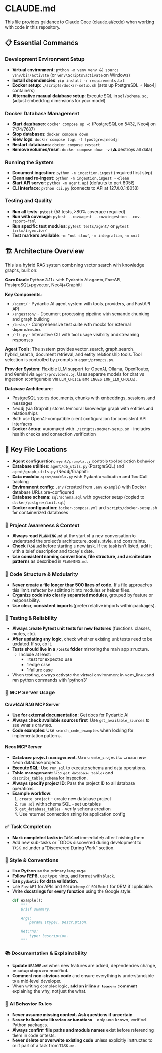 # CLAUDE.md

This file provides guidance to Claude Code (claude.ai/code) when working with code in this repository.

## 📋 Essential Commands

### Development Environment Setup
- **Virtual environment**: `python -m venv venv && source venv/bin/activate` (or `venv\Scripts\activate` on Windows)
- **Install dependencies**: `pip install -r requirements.txt`
- **Docker setup**: `./scripts/docker-setup.sh` (sets up PostgreSQL + Neo4j containers)
- **Alternative manual database setup**: Execute SQL in `sql/schema.sql` (adjust embedding dimensions for your model)

### Docker Database Management
- **Start databases**: `docker compose up -d` (PostgreSQL on 5432, Neo4j on 7474/7687)
- **Stop databases**: `docker compose down`
- **View logs**: `docker compose logs -f [postgres|neo4j]`
- **Restart databases**: `docker compose restart`
- **Remove volumes/reset**: `docker compose down -v` (⚠️ destroys all data)

### Running the System
- **Document ingestion**: `python -m ingestion.ingest` (required first step)
- **Clean and re-ingest**: `python -m ingestion.ingest --clean`
- **Start API server**: `python -m agent.api` (defaults to port 8058)
- **CLI interface**: `python cli.py` (connects to API at 127.0.0.1:8058)

### Testing and Quality
- **Run all tests**: `pytest` (58 tests, >80% coverage required)
- **Run with coverage**: `pytest --cov=agent --cov=ingestion --cov-report=html`
- **Run specific test modules**: `pytest tests/agent/` or `pytest tests/ingestion/`
- **Test markers available**: `-m "not slow"`, `-m integration`, `-m unit`

## 🏗 Architecture Overview

This is a hybrid RAG system combining vector search with knowledge graphs, built on:

**Core Stack**: Python 3.11+ with Pydantic AI agents, FastAPI, PostgreSQL+pgvector, Neo4j+Graphiti

**Key Components**:
- `/agent/` - Pydantic AI agent system with tools, providers, and FastAPI API
- `/ingestion/` - Document processing pipeline with semantic chunking and graph building  
- `/tests/` - Comprehensive test suite with mocks for external dependencies
- `/cli.py` - Interactive CLI with tool usage visibility and streaming responses

**Agent Tools**: The system provides vector_search, graph_search, hybrid_search, document retrieval, and entity relationship tools. Tool selection is controlled by prompts in `agent/prompts.py`.

**Provider System**: Flexible LLM support for OpenAI, Ollama, OpenRouter, and Gemini via `agent/providers.py`. Uses separate models for chat vs ingestion (configurable via `LLM_CHOICE` and `INGESTION_LLM_CHOICE`).

**Database Architecture**: 
- PostgreSQL stores documents, chunks with embeddings, sessions, and messages
- Neo4j (via Graphiti) stores temporal knowledge graph with entities and relationships  
- Both use OpenAI-compatible client configuration for consistent API interfaces
- **Docker Setup**: Automated with `./scripts/docker-setup.sh` - includes health checks and connection verification

## 📁 Key File Locations

- **Agent configuration**: `agent/prompts.py` controls tool selection behavior
- **Database utilities**: `agent/db_utils.py` (PostgreSQL) and `agent/graph_utils.py` (Neo4j/Graphiti)
- **Data models**: `agent/models.py` with Pydantic validation and ToolCall tracking
- **Environment config**: `.env` (created from `.env.example`) with Docker database URLs pre-configured
- **Database schema**: `sql/schema.sql` with pgvector setup (copied to `docker/postgres/init.sql`)
- **Docker configuration**: `docker-compose.yml` and `scripts/docker-setup.sh` for containerized databases

### 🔄 Project Awareness & Context
- **Always read `PLANNING.md`** at the start of a new conversation to understand the project's architecture, goals, style, and constraints.
- **Check `TASK.md`** before starting a new task. If the task isn’t listed, add it with a brief description and today's date.
- **Use consistent naming conventions, file structure, and architecture patterns** as described in `PLANNING.md`.

### 🧱 Code Structure & Modularity
- **Never create a file longer than 500 lines of code.** If a file approaches this limit, refactor by splitting it into modules or helper files.
- **Organize code into clearly separated modules**, grouped by feature or responsibility.
- **Use clear, consistent imports** (prefer relative imports within packages).

### 🧪 Testing & Reliability
- **Always create Pytest unit tests for new features** (functions, classes, routes, etc).
- **After updating any logic**, check whether existing unit tests need to be updated. If so, do it.
- **Tests should live in a `/tests` folder** mirroring the main app structure.
  - Include at least:
    - 1 test for expected use
    - 1 edge case
    - 1 failure case
- When testing, always activate the virtual environment in venv_linux and run python commands with 'python3'

### 🔌 MCP Server Usage

#### Crawl4AI RAG MCP Server
- **Use for external documentation**: Get docs for Pydantic AI
- **Always check available sources first**: Use `get_available_sources` to see what's crawled.
- **Code examples**: Use `search_code_examples` when looking for implementation patterns.

#### Neon MCP Server  
- **Database project management**: Use `create_project` to create new Neon database projects.
- **Execute SQL**: Use `run_sql` to execute schema and data operations.
- **Table management**: Use `get_database_tables` and `describe_table_schema` for inspection.
- **Always specify project ID**: Pass the project ID to all database operations.
- **Example workflow**:
  1. `create_project` - create new database project
  2. `run_sql` with schema SQL - set up tables
  3. `get_database_tables` - verify schema creation
  4. Use returned connection string for application config


### ✅ Task Completion
- **Mark completed tasks in `TASK.md`** immediately after finishing them.
- Add new sub-tasks or TODOs discovered during development to `TASK.md` under a “Discovered During Work” section.

### 📎 Style & Conventions
- **Use Python** as the primary language.
- **Follow PEP8**, use type hints, and format with `black`.
- **Use `pydantic` for data validation**.
- Use `FastAPI` for APIs and `SQLAlchemy` or `SQLModel` for ORM if applicable.
- Write **docstrings for every function** using the Google style:
  ```python
  def example():
      """
      Brief summary.

      Args:
          param1 (type): Description.

      Returns:
          type: Description.
      """
  ```

### 📚 Documentation & Explainability
- **Update `README.md`** when new features are added, dependencies change, or setup steps are modified.
- **Comment non-obvious code** and ensure everything is understandable to a mid-level developer.
- When writing complex logic, **add an inline `# Reason:` comment** explaining the why, not just the what.

### 🧠 AI Behavior Rules
- **Never assume missing context. Ask questions if uncertain.**
- **Never hallucinate libraries or functions** – only use known, verified Python packages.
- **Always confirm file paths and module names** exist before referencing them in code or tests.
- **Never delete or overwrite existing code** unless explicitly instructed to or if part of a task from `TASK.md`.
